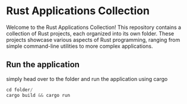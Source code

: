 # Rust Applications Collection

Welcome to the Rust Applications Collection! This repository contains a collection of Rust projects, each organized into its own folder. These projects showcase various aspects of Rust programming, ranging from simple command-line utilities to more complex applications.

## Run the application

simply head over to the folder and run the application using cargo

```rust 
cd folder/
cargo build && cargo run
```
